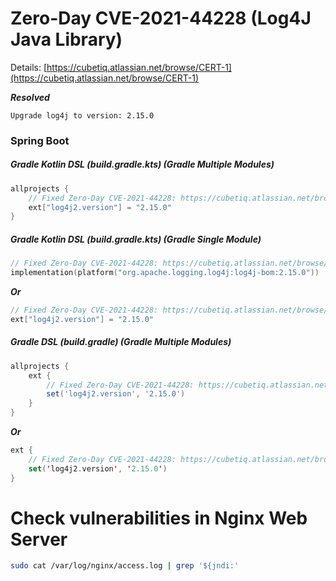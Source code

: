 # Zero-Day CVE-2021-44228 (Log4J Java Library)
Details: [https://cubetiq.atlassian.net/browse/CERT-1](https://cubetiq.atlassian.net/browse/CERT-1)

***Resolved***
```text
Upgrade log4j to version: 2.15.0
```

### Spring Boot
##### Gradle Kotlin DSL (build.gradle.kts) (Gradle Multiple Modules)
```kts
allprojects {
    // Fixed Zero-Day CVE-2021-44228: https://cubetiq.atlassian.net/browse/CERT-1
    ext["log4j2.version"] = "2.15.0"
}
```

##### Gradle Kotlin DSL (build.gradle.kts) (Gradle Single Module)
```kts
// Fixed Zero-Day CVE-2021-44228: https://cubetiq.atlassian.net/browse/CERT-1
implementation(platform("org.apache.logging.log4j:log4j-bom:2.15.0"))
```
***Or***
```kts
// Fixed Zero-Day CVE-2021-44228: https://cubetiq.atlassian.net/browse/CERT-1
ext["log4j2.version"] = "2.15.0"
```

##### Gradle DSL (build.gradle) (Gradle Multiple Modules)
```gradle
allprojects {
    ext {
        // Fixed Zero-Day CVE-2021-44228: https://cubetiq.atlassian.net/browse/CERT-1
        set('log4j2.version', '2.15.0')
    }
}
```
***Or***
```kts
ext {
    // Fixed Zero-Day CVE-2021-44228: https://cubetiq.atlassian.net/browse/CERT-1
    set('log4j2.version', '2.15.0')
}
```

# Check vulnerabilities in Nginx Web Server
```bash
sudo cat /var/log/nginx/access.log | grep '${jndi:'
```
